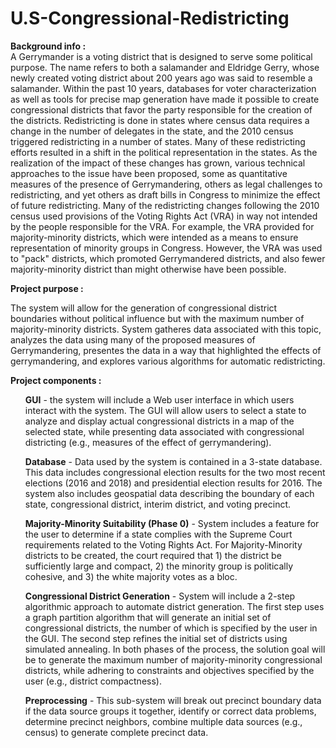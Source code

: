 # U.S-Congressional-Redistricting

<b>Background info : </b><br>
A Gerrymander is a voting district that is designed to serve some political purpose. The name refers to both a salamander and Eldridge Gerry, whose newly created voting district about 200 years ago was said to resemble a salamander. Within the past 10 years, databases for voter characterization as well as tools for precise map generation have made it possible to create congressional districts that favor the party responsible for the creation of the districts. Redistricting is done in states where census data requires a change in the number of delegates in the state, and the 2010 census triggered redistricting in a number of states. Many of these redistricting efforts resulted in a shift in the political representation in the states. As the realization of the impact of these changes has grown, various technical approaches to the issue have been proposed, some as quantitative measures of the presence of Gerrymandering, others as legal challenges to redistricting, and yet others as draft bills in Congress to minimize the effect of future redistricting. Many of the redistricting changes following the 2010 census used provisions of the Voting Rights Act (VRA) in way not intended by the people responsible for the VRA. For example, the VRA provided for majority-minority districts, which were intended as a means to ensure representation of minority groups in Congress. However, the VRA was used to "pack" districts, which promoted Gerrymandered districts, and also fewer majority-minority district than might otherwise have been possible.

<b>Project purpose : </b><br>

The system will allow for the generation of congressional district boundaries without political influence but with the maximum number of majority-minority districts. System gatheres data associated with this topic, analyzes the data using many of the proposed measures of Gerrymandering, presentes the data in a way that highlighted the effects of gerrymandering, and explores various algorithms for automatic redistricting.

<b>Project components : </b><br>
<ul>
<b>GUI</b> - the system will include a Web user interface in which users interact with the system. The GUI will allow users to select a state to analyze and display actual congressional districts in a map of the selected state, while presenting data associated with congressional districting (e.g., measures of the effect of gerrymandering).<br>

<b>Database</b> - Data used by the system is contained in a 3-state database. This data includes congressional election results for the two most recent elections (2016 and 2018) and presidential election results for 2016. The system also includes geospatial data describing the boundary of each state, congressional district, interim district, and voting precinct.<br>

<b>Majority-Minority Suitability (Phase 0)</b> - System includes a feature for the user to determine if a state complies with the Supreme Court requirements related to the Voting Rights Act. For Majority-Minority districts to be created, the court required that 1) the district be sufficiently large and compact, 2) the minority group is politically cohesive, and 3) the white majority votes as a bloc.<br>
  
<b>Congressional District Generation</b> - System will include a 2-step algorithmic approach to automate district generation. The first step uses a graph partition algorithm that will generate an initial set of congressional districts, the number of which is specified by the user in the GUI. The second step refines the initial set of districts using simulated annealing. In both phases of the process, the solution goal will be to generate the maximum number of majority-minority congressional districts, while adhering to constraints and objectives specified by the user (e.g., district compactness).<br>
  
<b>Preprocessing</b> - This sub-system will break out precinct boundary data if the data source groups it together, identify or correct data problems, determine precinct neighbors, combine multiple data sources (e.g., census) to generate complete precinct data.
  </ul>
